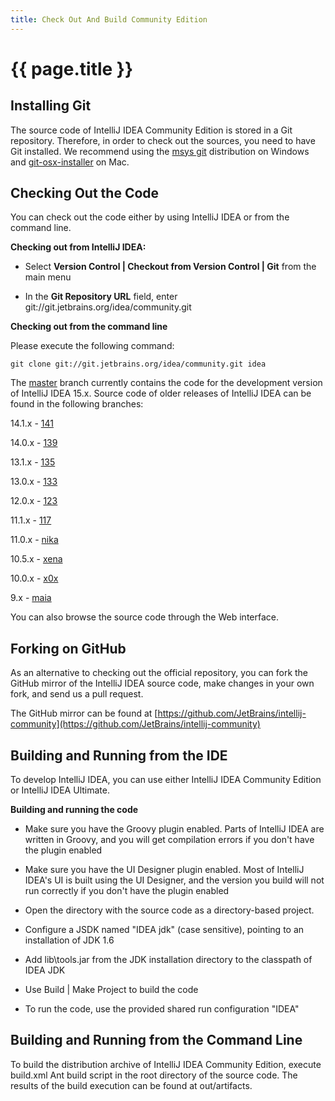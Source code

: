 ```yaml
---
title: Check Out And Build Community Edition
---
```


# {{ page.title }}

## Installing Git
The source code of IntelliJ IDEA Community Edition is stored in a Git repository. 
Therefore, in order to check out the sources, you need to have Git installed. 
We recommend using the 
[msys git](http://code.google.com/p/msysgit/)
distribution on Windows and 
[git-osx-installer](http://code.google.com/p/git-osx-installer/) 
on Mac.

## Checking Out the Code

You can check out the code either by using IntelliJ IDEA or from the command line.

<!--TODO screen shots-->

**Checking out from IntelliJ IDEA:**
 
* Select **Version Control \| Checkout from Version Control \| Git** from the main menu

* In the **Git Repository URL** field, enter git://git.jetbrains.org/idea/community.git

**Checking out from the command line**

Please execute the following command:
```
git clone git://git.jetbrains.org/idea/community.git idea
```
<!--TODO update IDEA versions-->

The
[master](https://github.com/JetBrains/intellij-community/tree/master)
branch currently contains the code for the development version of IntelliJ IDEA 15.x.
Source code of older releases of IntelliJ IDEA can be found in the following branches:

14.1.x -
[141](https://github.com/JetBrains/intellij-community/tree/141)

14.0.x -
[139](https://github.com/JetBrains/intellij-community/tree/139)

13.1.x -
[135](https://github.com/JetBrains/intellij-community/tree/135)

13.0.x -
[133](https://github.com/JetBrains/intellij-community/tree/133)

12.0.x -
[123](https://github.com/JetBrains/intellij-community/tree/123)

11.1.x -
[117](https://github.com/JetBrains/intellij-community/tree/117)

11.0.x -
[nika](https://github.com/JetBrains/intellij-community/tree/nika)

10.5.x -
[xena](https://github.com/JetBrains/intellij-community/tree/xena)

10.0.x -
[x0x](https://github.com/JetBrains/intellij-community/tree/x0x)

9.x -
[maia](https://github.com/JetBrains/intellij-community/tree/maia)

You can also browse the source code through the Web interface.

## Forking on GitHub

As an alternative to checking out the official repository, you can fork the GitHub mirror of the IntelliJ IDEA source code, make changes in your own fork, and send us a pull request.

The GitHub mirror can be found at 
[https://github.com/JetBrains/intellij-community](https://github.com/JetBrains/intellij-community)

## Building and Running from the IDE

To develop IntelliJ IDEA, you can use either IntelliJ IDEA Community Edition or IntelliJ IDEA Ultimate. 

**Building and running the code**

* Make sure you have the Groovy plugin enabled. 
Parts of IntelliJ IDEA are written in Groovy, and you will get compilation errors if you don't have the plugin enabled

* Make sure you have the UI Designer plugin enabled. 
Most of IntelliJ IDEA's UI is built using the UI Designer, and the version you build will not run correctly if you don't have the plugin enabled

* Open the directory with the source code as a directory-based project. 

* Configure a JSDK named "IDEA jdk" (case sensitive), pointing to an installation of JDK 1.6

* Add lib\tools.jar from the JDK installation directory to the classpath of IDEA JDK

* Use Build \| Make Project to build the code

* To run the code, use the provided shared run configuration "IDEA"

## Building and Running from the Command Line
<!--TODO link to ant--> 
To build the distribution archive of IntelliJ IDEA Community Edition, execute build.xml Ant build script in the root directory of the source code. 
The results of the build execution can be found at out/artifacts.
